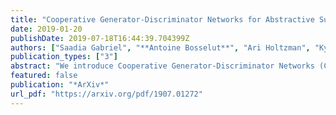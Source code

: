 ```yaml
---
title: "Cooperative Generator-Discriminator Networks for Abstractive Summarization with Narrative Flow"
date: 2019-01-20
publishDate: 2019-07-18T16:44:39.704399Z
authors: ["Saadia Gabriel", "**Antoine Bosselut**", "Ari Holtzman", "Kyle Lo", "Asli Çelikyilmaz", "Yejin Choi"]
publication_types: ["3"]
abstract: "We introduce Cooperative Generator-Discriminator Networks (Co-opNet), a general framework for abstractive summarization with distinct modeling of the narrative flow in the output summary. Most current approaches to abstractive summarization, in contrast, are based on datasets whose target summaries are either a single sentence, or a bag of standalone sentences (e.g., extracted highlights of a story), neither of which allows for learning coherent narrative flow in the output summaries. To promote research toward abstractive summarization with narrative flow, we first introduce a new dataset, Scientific Abstract SummarieS (SASS), where the abstracts are used as proxy gold summaries for scientific articles. We then propose Co-opNet, a novel transformer-based framework where the generator works with the discourse discriminator to compose a long-form summary. Empirical results demonstrate that Co-opNet learns to summarize with considerably improved global coherence compared to competitive baselines."
featured: false
publication: "*ArXiv*"
url_pdf: "https://arxiv.org/pdf/1907.01272"
---
```


